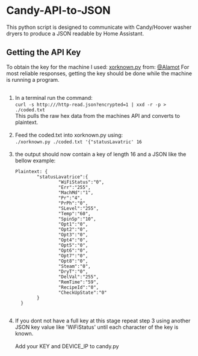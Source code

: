 # Candy-API-to-JSON

This python script is designed to communicate with Candy/Hoover washer dryers to produce a JSON readable by Home Assistant.

<h2>Getting the API Key</h2>
To obtain the key for the machine I used: <a href=https://github.com/Alamot/code-snippets/blob/master/crypto/xorknown.py>xorknown.py</a> from: <a href=https://github.com/Alamot>@Alamot</a>
For most reliable responses, getting the key should be done while the machine is running a program. 
<br><br>
<ol>
  <li>In a terminal run the command:<br>
      <code>curl -s http://<CANDY_IP>/http-read.json?encrypted=1 | xxd -r -p > ./coded.txt</code><br>
      This pulls the raw hex data from the machines API and converts to plaintext. </li>
  <br>
  <li>Feed the coded.txt into xorknown.py using:<br>
      <code>./xorknown.py ./coded.txt '{"statusLavatric' 16</code></li>
  <br>
  <li>the output should now contain a key of length 16 and a JSON like the bellow example:<br>
      <pre><code>Plaintext: {
        "statusLavatrice":{
                "WiFiStatus":"0",
                "Err":"255",
                "MachMd":"1",
                "Pr":"4",
                "PrPh":"0",
                "SLevel":"255",
                "Temp":"60",
                "SpinSp":"10",
                "Opt1":"0",
                "Opt2":"0",
                "Opt3":"0",
                "Opt4":"0",
                "Opt5":"0",
                "Opt6":"0",
                "Opt7":"0",
                "Opt8":"0",
                "Steam":"0",
                "DryT":"0",
                "DelVal":"255",
                "RemTime":"59",
                "RecipeId":"0",
                "CheckUpState":"0"
        }
  }</code></pre></li>
  <br>
  <li>If you dont not have a full key at this stage repeat step 3 using another JSON key value like 'WiFiStatus' until each character of the key is known.</li>
  <br>Add your KEY and DEVICE_IP to candy.py 
</ol>
